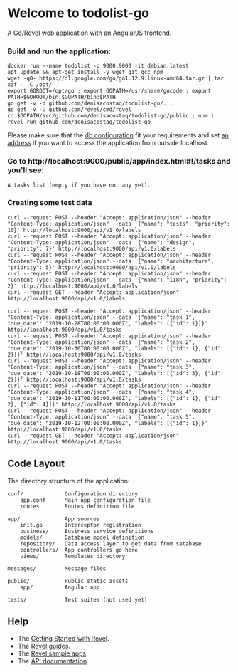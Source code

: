 # Welcome to todolist-go

A [Go](http://www.golang.org/)/[Revel](https://revel.github.io/manual/index.html) web application with an [AngularJS](https://angularjs.org/) frontend.


### Build and run the application:
```
docker run --name todolist -p 9000:9000 -it debian:latest
apt update && apt-get install -y wget git gcc npm
wget -qO- https://dl.google.com/go/go1.12.9.linux-amd64.tar.gz | tar xzf - -C /opt/
export GOROOT=/opt/go ; export GOPATH=/usr/share/gocode ; export PATH=$GOROOT/bin:$GOPATH/bin:$PATH
go get -v -d github.com/denisacostaq/todolist-go/...
go get -v -u github.com/revel/cmd/revel
cd $GOPATH/src/github.com/denisacostaq/todolist-go/public ; npm i
revel run github.com/denisacostaq/todolist-go
```
Please make sure that the [db configuration](https://github.com/denisacostaq/todolist-go/blob/b028488afce25f846f9252340586f4477817df57/conf/app.conf#L125-L131) fit your requirements and set [an address](https://github.com/denisacostaq/todolist-go/blob/b028488afce25f846f9252340586f4477817df57/conf/app.conf#L37-L38) if you want to access the application from outside localhost.

### Go to http://localhost:9000/public/app/index.html#!/tasks and you'll see:

    A tasks list (empty if you have not any yet).

### Creating some test data
```
curl --request POST --header "Accept: application/json" --header "Content-Type: application/json" --data '{"name": "tests", "priority": 10}' http://localhost:9000/api/v1.0/labels
curl --request POST --header "Accept: application/json" --header "Content-Type: application/json" --data '{"name": "design", "priority": 7}' http://localhost:9000/api/v1.0/labels
curl --request POST --header "Accept: application/json" --header "Content-Type: application/json" --data '{"name": "architecture", "priority": 5}' http://localhost:9000/api/v1.0/labels
curl --request POST --header "Accept: application/json" --header "Content-Type: application/json" --data '{"name": "i18n", "priority": 2}' http://localhost:9000/api/v1.0/labels
curl --request GET --header "Accept: application/json" http://localhost:9000/api/v1.0/labels

curl --request POST --header "Accept: application/json" --header "Content-Type: application/json" --data '{"name": "task 1", "due_date": "2019-10-28T00:00:00.000Z", "labels": [{"id": 1}]}' http://localhost:9000/api/v1.0/tasks
curl --request POST --header "Accept: application/json" --header "Content-Type: application/json" --data '{"name": "task 2", "due_date": "2019-10-30T00:00:00.000Z", "labels": [{"id": 1}, {"id": 2}]}' http://localhost:9000/api/v1.0/tasks
curl --request POST --header "Accept: application/json" --header "Content-Type: application/json" --data '{"name": "task 3", "due_date": "2019-10-18T00:00:00.000Z", "labels": [{"id": 3}, {"id": 2}]}' http://localhost:9000/api/v1.0/tasks
curl --request POST --header "Accept: application/json" --header "Content-Type: application/json" --data '{"name": "task 4", "due_date": "2019-10-11T00:00:00.000Z", "labels": [{"id": 1}, {"id": 2}, {"id": 4}]}' http://localhost:9000/api/v1.0/tasks
curl --request POST --header "Accept: application/json" --header "Content-Type: application/json" --data '{"name": "task 5", "due_date": "2019-10-12T00:00:00.000Z", "labels": [{"id": 1}]}' http://localhost:9000/api/v1.0/tasks
curl --request GET --header "Accept: application/json" http://localhost:9000/api/v1.0/tasks
```

## Code Layout

The directory structure of the application:

    conf/             Configuration directory
        app.conf      Main app configuration file
        routes        Routes definition file

    app/              App sources
        init.go       Interceptor registration
        business/     Business service definitions
        models/       Database model definition
        repository/   Data access layer to get data from satabase
        controllers/  App controllers go here
        views/        Templates directory

    messages/         Message files

    public/           Public static assets
        app/          Angular app

    tests/            Test suites (not used yet)


## Help

* The [Getting Started with Revel](http://revel.github.io/tutorial/gettingstarted.html).
* The [Revel guides](http://revel.github.io/manual/index.html).
* The [Revel sample apps](http://revel.github.io/examples/index.html).
* The [API documentation](https://godoc.org/github.com/revel/revel).

